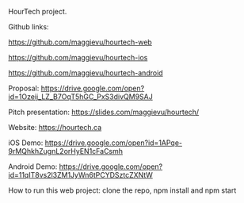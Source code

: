HourTech project.

Github links:

https://github.com/maggievu/hourtech-web

https://github.com/maggievu/hourtech-ios

https://github.com/maggievu/hourtech-android

Proposal: https://drive.google.com/open?id=1Ozeij_LZ_B7OqT5hGC_PxS3divQM9SAJ

Pitch presentation: https://slides.com/maggievu/hourtech/

Website: https://hourtech.ca

iOS Demo: https://drive.google.com/open?id=1APqe-9rMQhkhZugnL2orHyEN1cFaCsmh

Android Demo: https://drive.google.com/open?id=11qIT8vs2l3ZM1JyWn6tPCYDSztcZXNtW

How to run this web project: clone the repo, npm install and npm start
